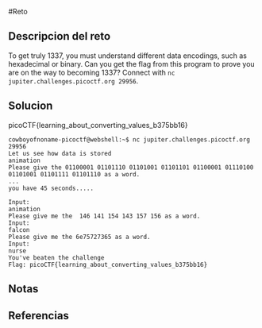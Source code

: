 #Reto 
## Descripcion del reto
To get truly 1337, you must understand different data encodings, such as hexadecimal or binary. Can you get the flag from this program to prove you are on the way to becoming 1337? Connect with `nc jupiter.challenges.picoctf.org 29956`.
## Solucion
picoCTF{learning_about_converting_values_b375bb16}

````
cowboyofnoname-picoctf@webshell:~$ nc jupiter.challenges.picoctf.org 29956
Let us see how data is stored
animation
Please give the 01100001 01101110 01101001 01101101 01100001 01110100 01101001 01101111 01101110 as a word.
...
you have 45 seconds.....

Input:
animation
Please give me the  146 141 154 143 157 156 as a word.
Input:
falcon
Please give me the 6e75727365 as a word.
Input:
nurse
You've beaten the challenge
Flag: picoCTF{learning_about_converting_values_b375bb16}

`````
## Notas

## Referencias
